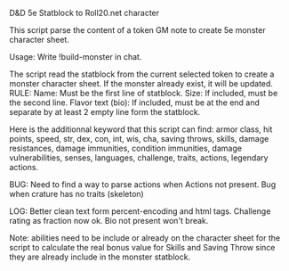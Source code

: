 D&D 5e Statblock to Roll20.net character

This script parse the content of a token GM note to create 5e monster character sheet.

Usage: Write !build-monster in chat.

The script read the statblock from the current selected token to create a monster character sheet. If the monster already exist, it will be updated.
RULE:
Name: Must be the first line of statblock.
Size: If included, must be the second line.
Flavor text (bio): If included, must be at the end and separate by at least 2 empty line form the statblock.

Here is the additionnal keyword that this script can find:
armor class, hit points, speed, str, dex, con, int, wis, cha, saving throws, skills, damage resistances, damage immunities, condition immunities, damage vulnerabilities, senses, languages, challenge, traits, actions, legendary actions.

BUG:
Need to find a way to parse actions when Actions not present.
Bug when crature has no traits (skeleton)

LOG:
Better clean text form percent-encoding and html tags.
Challenge rating as fraction now ok.
Bio not present won't break.

Note: abilities need to be include or already on the character sheet for the script to calculate the real bonus value for Skills and Saving Throw since they are already include in the monster statblock.
